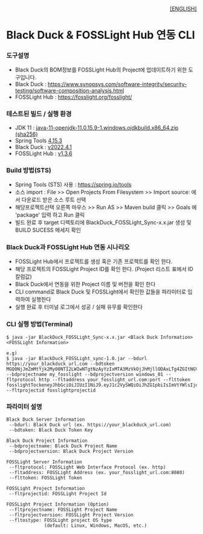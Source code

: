 <p align='right'>
  <a href="https://github.com/tech-kms/blackduck-fosslight-sync_CLI/blob/main/docs/README_eng.md">[ENGLISH]</a>
</p>

# Black Duck & FOSSLight Hub 연동 CLI

### 도구설명
  * Black Duck의 BOM정보를 FOSSLight Hub의 Project에 업데이트하기 위한 도구입니다.
  * Black Duck : https://www.synopsys.com/software-integrity/security-testing/software-composition-analysis.html
  * FOSSLight Hub : https://fosslight.org/fosslight/

### 테스트된 빌드 / 실행 환경
  * JDK 11 : [java-11-openjdk-11.0.15.9-1.windows.ojdkbuild.x86_64.zip (sha256)](https://github.com/ojdkbuild/ojdkbuild/releases/download/java-11-openjdk-11.0.15.9-1/java-11-openjdk-11.0.15.9-1.windows.ojdkbuild.x86_64.zip)
  * Spring Tools [4.15.3](https://spring.io/tools)
  * Black Duck : [ v2022.4.1 ](https://github.com/blackducksoftware/hub/releases/tag/v2022.4.1)
  * FOSSLight Hub : [ v1.3.6 ](https://github.com/fosslight/fosslight/releases/tag/v1.3.6)

### Build 방법(STS)
* Spring Tools (STS) 사용 : https://spring.io/tools
* 소스 import : File >> Open Projects From Filesystem >> Import source: 에서 다운로드 받은 소스 루트 선택
* 해당프로젝트선택 오른쪽 마우스 >> Run AS >> Maven build 클릭 >> Goals 에  'package' 입력 하고 Run 클릭
* 빌드 완료 후 target 디렉토리에 BlackDuck_FOSSLight_Sync-x.x.jar 생성 및 BUILD SUCESS 메세지 확인

### Black Duck과 FOSSLight Hub 연동 시나리오
  * FOSSLight Hub에서 프로젝트를 생성 혹은 기존 프로젝트를 확인 한다.
  * 해당 프로젝트의 FOSSLight Project ID를 확인 한다. (Project 리스트 표에서 ID 칼럼값)
  * Black Duck에서 연동을 위한 Project 이름 및 버전을 확인 한다
  * CLI command로 Black Duck 및 FOSSLight에서 확인한 값들을 파라미터로 입력하여 실행한다
  * 실행 완료 후 터미널 로그에서 성공 / 실패 유무를 확인한다
  
### CLI 실행 방법(Terminal)
```
$ java -jar BlackDuck_FOSSLight_Sync-x.x.jar <Black Duck Information> <FOSSLight Information>

e.g)
$ java -jar BlackDuck_FOSSLight_sync-1.0.jar --bdurl https://your_blackduck_url.com --bdtoken MGQ0NjJmZmMtYjk2My00NTI2LWIwNTgtNzAyYzIxMTA3MzVkOjJhMjllODAxLTg4ZGItNGViOXXXXXXXXXXx --bdprojectname my_fosslight --bdprojectversion windows_01 --fltprotocol http --fltaddress your_fosslight_url.com:port --flttoken fosslightTockeneyJhbGciOiJIUzI1NiJ9.eyJ1c2VySWQiOiJhZG1pbiIsImVtYWlsIjoiYWRtaW5AZm9zc2xpZ2 --fltprojectid fosslightprojectid
```

### 파라미터 설명

```
Black Duck Server Information
 --bdurl: Black Duck url (ex. https://your_blackduck_url.com)
 --bdtoken: Black Duck Token Key

Black Duck Project Information
 --bdprojectname: Black Duck Project Name
 --bdprojectversion: Black Duck Project Version

FOSSLight Server Information
 --fltprotocol: FOSSLight Web Interface Protocol (ex. http)
 --fltaddress: FOSSLight Address (ex. your_fosslight_url.com:8080)
 --flttoken: FOSSLight Token

FOSSLight Project Information
 --fltprojectid: FOSSLight Project Id
 
FOSSLight Project Information (Option)
 --fltprojectname: FOSSLight Project Name
 --fltprojectversion: FOSSLight Project Version
 --fltostype: FOSSLight project OS type
              (default: Linux, Windows, MacOS, etc.)
```
